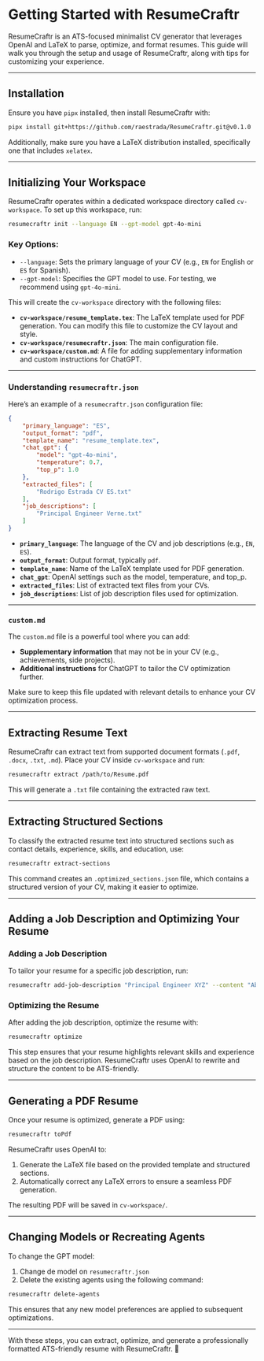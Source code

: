 # Getting Started with ResumeCraftr

ResumeCraftr is an ATS-focused minimalist CV generator that leverages OpenAI and LaTeX to parse, optimize, and format resumes. This guide will walk you through the setup and usage of ResumeCraftr, along with tips for customizing your experience.

---

## Installation

Ensure you have `pipx` installed, then install ResumeCraftr with:

```bash
pipx install git+https://github.com/raestrada/ResumeCraftr.git@v0.1.0
```

Additionally, make sure you have a LaTeX distribution installed, specifically one that includes `xelatex`.

---

## Initializing Your Workspace

ResumeCraftr operates within a dedicated workspace directory called `cv-workspace`. To set up this workspace, run:

```bash
resumecraftr init --language EN --gpt-model gpt-4o-mini
```

### Key Options:
- `--language`: Sets the primary language of your CV (e.g., `EN` for English or `ES` for Spanish).
- `--gpt-model`: Specifies the GPT model to use. For testing, we recommend using `gpt-4o-mini`.

This will create the `cv-workspace` directory with the following files:
- **`cv-workspace/resume_template.tex`**: The LaTeX template used for PDF generation. You can modify this file to customize the CV layout and style.
- **`cv-workspace/resumecraftr.json`**: The main configuration file.
- **`cv-workspace/custom.md`**: A file for adding supplementary information and custom instructions for ChatGPT.

---

### Understanding `resumecraftr.json`

Here’s an example of a `resumecraftr.json` configuration file:

```json
{
    "primary_language": "ES",
    "output_format": "pdf",
    "template_name": "resume_template.tex",
    "chat_gpt": {
        "model": "gpt-4o-mini",
        "temperature": 0.7,
        "top_p": 1.0
    },
    "extracted_files": [
        "Rodrigo Estrada CV ES.txt"
    ],
    "job_descriptions": [
        "Principal Engineer Verne.txt"
    ]
}
```

- **`primary_language`**: The language of the CV and job descriptions (e.g., `EN`, `ES`).
- **`output_format`**: Output format, typically `pdf`.
- **`template_name`**: Name of the LaTeX template used for PDF generation.
- **`chat_gpt`**: OpenAI settings such as the model, temperature, and top_p.
- **`extracted_files`**: List of extracted text files from your CVs.
- **`job_descriptions`**: List of job description files used for optimization.

---

### `custom.md`

The `custom.md` file is a powerful tool where you can add:
- **Supplementary information** that may not be in your CV (e.g., achievements, side projects).
- **Additional instructions** for ChatGPT to tailor the CV optimization further.

Make sure to keep this file updated with relevant details to enhance your CV optimization process.

---

## Extracting Resume Text

ResumeCraftr can extract text from supported document formats (`.pdf`, `.docx`, `.txt`, `.md`). Place your CV inside `cv-workspace` and run:

```bash
resumecraftr extract /path/to/Resume.pdf
```

This will generate a `.txt` file containing the extracted raw text.

---

## Extracting Structured Sections

To classify the extracted resume text into structured sections such as contact details, experience, skills, and education, use:

```bash
resumecraftr extract-sections
```

This command creates an `.optimized_sections.json` file, which contains a structured version of your CV, making it easier to optimize.

---

## Adding a Job Description and Optimizing Your Resume

### Adding a Job Description
To tailor your resume for a specific job description, run:

```bash
resumecraftr add-job-description "Principal Engineer XYZ" --content "About the job... (job description text here)"
```

### Optimizing the Resume
After adding the job description, optimize the resume with:

```bash
resumecraftr optimize
```

This step ensures that your resume highlights relevant skills and experience based on the job description. ResumeCraftr uses OpenAI to rewrite and structure the content to be ATS-friendly.

---

## Generating a PDF Resume

Once your resume is optimized, generate a PDF using:

```bash
resumecraftr toPdf
```

ResumeCraftr uses OpenAI to:
1. Generate the LaTeX file based on the provided template and structured sections.
2. Automatically correct any LaTeX errors to ensure a seamless PDF generation.

The resulting PDF will be saved in `cv-workspace/`.

---

## Changing Models or Recreating Agents

To change the GPT model:

1. Change de model on ```resumecraftr.json```
2. Delete the existing agents using the following command:

```bash
resumecraftr delete-agents
```

This ensures that any new model preferences are applied to subsequent optimizations.

---

With these steps, you can extract, optimize, and generate a professionally formatted ATS-friendly resume with ResumeCraftr. 🚀
